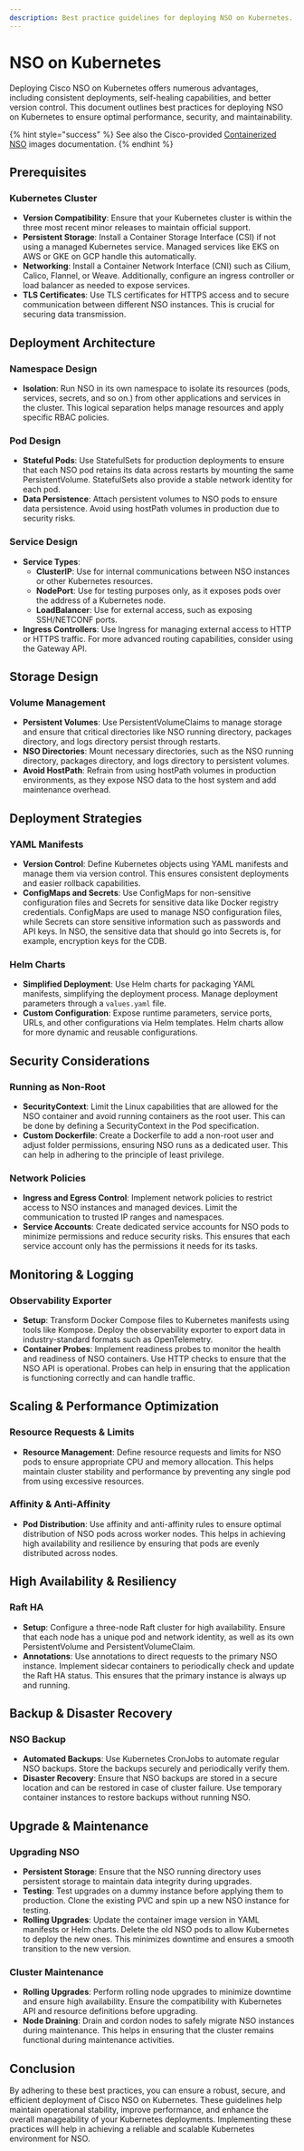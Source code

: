 ```yaml
---
description: Best practice guidelines for deploying NSO on Kubernetes.
---
```


# NSO on Kubernetes

Deploying Cisco NSO on Kubernetes offers numerous advantages, including consistent deployments, self-healing capabilities, and better version control. This document outlines best practices for deploying NSO on Kubernetes to ensure optimal performance, security, and maintainability.

{% hint style="success" %}
See also the Cisco-provided [Containerized NSO](https://cisco-tailf.gitbook.io/nso-docs/administration/installation-and-deployment/containerized-nso) images documentation.
{% endhint %}

## Prerequisites <a href="#prerequisites" id="prerequisites"></a>

### Kubernetes Cluster <a href="#kubernetes-cluster" id="kubernetes-cluster"></a>

* **Version Compatibility**: Ensure that your Kubernetes cluster is within the three most recent minor releases to maintain official support.
* **Persistent Storage**: Install a Container Storage Interface (CSI) if not using a managed Kubernetes service. Managed services like EKS on AWS or GKE on GCP handle this automatically.
* **Networking**: Install a Container Network Interface (CNI) such as Cilium, Calico, Flannel, or Weave. Additionally, configure an ingress controller or load balancer as needed to expose services.
* **TLS Certificates**: Use TLS certificates for HTTPS access and to secure communication between different NSO instances. This is crucial for securing data transmission.

## Deployment Architecture <a href="#deployment-architecture" id="deployment-architecture"></a>

### Namespace Design <a href="#namespace-design" id="namespace-design"></a>

* **Isolation**: Run NSO in its own namespace to isolate its resources (pods, services, secrets, and so on.) from other applications and services in the cluster. This logical separation helps manage resources and apply specific RBAC policies.

### Pod Design <a href="#pod-design" id="pod-design"></a>

* **Stateful Pods**: Use StatefulSets for production deployments to ensure that each NSO pod retains its data across restarts by mounting the same PersistentVolume. StatefulSets also provide a stable network identity for each pod.
* **Data Persistence**: Attach persistent volumes to NSO pods to ensure data persistence. Avoid using hostPath volumes in production due to security risks.

### Service Design <a href="#service-design" id="service-design"></a>

* **Service Types**:
  * **ClusterIP**: Use for internal communications between NSO instances or other Kubernetes resources.
  * **NodePort**: Use for testing purposes only, as it exposes pods over the address of a Kubernetes node.
  * **LoadBalancer**: Use for external access, such as exposing SSH/NETCONF ports.
* **Ingress Controllers**: Use Ingress for managing external access to HTTP or HTTPS traffic. For more advanced routing capabilities, consider using the Gateway API.

## Storage Design <a href="#storage-design" id="storage-design"></a>

### Volume Management <a href="#volume-management" id="volume-management"></a>

* **Persistent Volumes**: Use PersistentVolumeClaims to manage storage and ensure that critical directories like NSO running directory, packages directory, and logs directory persist through restarts.
* **NSO Directories**: Mount necessary directories, such as the NSO running directory, packages directory, and logs directory to persistent volumes.
* **Avoid HostPath**: Refrain from using hostPath volumes in production environments, as they expose NSO data to the host system and add maintenance overhead.

## Deployment Strategies <a href="#deployment-strategies" id="deployment-strategies"></a>

### YAML Manifests <a href="#yaml-manifests" id="yaml-manifests"></a>

* **Version Control**: Define Kubernetes objects using YAML manifests and manage them via version control. This ensures consistent deployments and easier rollback capabilities.
* **ConfigMaps and Secrets**: Use ConfigMaps for non-sensitive configuration files and Secrets for sensitive data like Docker registry credentials. ConfigMaps are used to manage NSO configuration files, while Secrets can store sensitive information such as passwords and API keys. In NSO, the sensitive data that should go into Secrets is, for example, encryption keys for the CDB.

### Helm Charts <a href="#helm-charts" id="helm-charts"></a>

* **Simplified Deployment**: Use Helm charts for packaging YAML manifests, simplifying the deployment process. Manage deployment parameters through a `values.yaml` file.
* **Custom Configuration**: Expose runtime parameters, service ports, URLs, and other configurations via Helm templates. Helm charts allow for more dynamic and reusable configurations.

## Security Considerations <a href="#security-considerations" id="security-considerations"></a>

### Running as Non-Root <a href="#running-as-non-root" id="running-as-non-root"></a>

* **SecurityContext**: Limit the Linux capabilities that are allowed for the NSO container and avoid running containers as the root user. This can be done by defining a SecurityContext in the Pod specification.
* **Custom Dockerfile**: Create a Dockerfile to add a non-root user and adjust folder permissions, ensuring NSO runs as a dedicated user. This can help in adhering to the principle of least privilege.

### Network Policies <a href="#network-policies" id="network-policies"></a>

* **Ingress and Egress Control**: Implement network policies to restrict access to NSO instances and managed devices. Limit the communication to trusted IP ranges and namespaces.
* **Service Accounts**: Create dedicated service accounts for NSO pods to minimize permissions and reduce security risks. This ensures that each service account only has the permissions it needs for its tasks.

## Monitoring & Logging <a href="#monitoring--logging" id="monitoring--logging"></a>

### Observability Exporter <a href="#observability-exporter" id="observability-exporter"></a>

* **Setup**: Transform Docker Compose files to Kubernetes manifests using tools like Kompose. Deploy the observability exporter to export data in industry-standard formats such as OpenTelemetry.
* **Container Probes**: Implement readiness probes to monitor the health and readiness of NSO containers. Use HTTP checks to ensure that the NSO API is operational. Probes can help in ensuring that the application is functioning correctly and can handle traffic.

## Scaling & Performance Optimization <a href="#scaling--performance-optimization" id="scaling--performance-optimization"></a>

### Resource Requests & Limits <a href="#resource-requests--limits" id="resource-requests--limits"></a>

* **Resource Management**: Define resource requests and limits for NSO pods to ensure appropriate CPU and memory allocation. This helps maintain cluster stability and performance by preventing any single pod from using excessive resources.

### Affinity & Anti-Affinity <a href="#affinity--anti-affinity" id="affinity--anti-affinity"></a>

* **Pod Distribution**: Use affinity and anti-affinity rules to ensure optimal distribution of NSO pods across worker nodes. This helps in achieving high availability and resilience by ensuring that pods are evenly distributed across nodes.

## High Availability & Resiliency <a href="#high-availability--resiliency" id="high-availability--resiliency"></a>

### Raft HA <a href="#raft-ha" id="raft-ha"></a>

* **Setup**: Configure a three-node Raft cluster for high availability. Ensure that each node has a unique pod and network identity, as well as its own PersistentVolume and PersistentVolumeClaim.
* **Annotations**: Use annotations to direct requests to the primary NSO instance. Implement sidecar containers to periodically check and update the Raft HA status. This ensures that the primary instance is always up and running.

## Backup & Disaster Recovery <a href="#backup--disaster-recovery" id="backup--disaster-recovery"></a>

### NSO Backup <a href="#nso-backup" id="nso-backup"></a>

* **Automated Backups**: Use Kubernetes CronJobs to automate regular NSO backups. Store the backups securely and periodically verify them.
* **Disaster Recovery**: Ensure that NSO backups are stored in a secure location and can be restored in case of cluster failure. Use temporary container instances to restore backups without running NSO.

## Upgrade & Maintenance <a href="#upgrade--maintenance" id="upgrade--maintenance"></a>

### Upgrading NSO <a href="#upgrading-nso" id="upgrading-nso"></a>

* **Persistent Storage**: Ensure that the NSO running directory uses persistent storage to maintain data integrity during upgrades.
* **Testing**: Test upgrades on a dummy instance before applying them to production. Clone the existing PVC and spin up a new NSO instance for testing.
* **Rolling Upgrades**: Update the container image version in YAML manifests or Helm charts. Delete the old NSO pods to allow Kubernetes to deploy the new ones. This minimizes downtime and ensures a smooth transition to the new version.

### Cluster Maintenance <a href="#cluster-maintenance" id="cluster-maintenance"></a>

* **Rolling Upgrades**: Perform rolling node upgrades to minimize downtime and ensure high availability. Ensure the compatibility with Kubernetes API and resource definitions before upgrading.
* **Node Draining**: Drain and cordon nodes to safely migrate NSO instances during maintenance. This helps in ensuring that the cluster remains functional during maintenance activities.

## Conclusion <a href="#conclusion" id="conclusion"></a>

By adhering to these best practices, you can ensure a robust, secure, and efficient deployment of Cisco NSO on Kubernetes. These guidelines help maintain operational stability, improve performance, and enhance the overall manageability of your Kubernetes deployments. Implementing these practices will help in achieving a reliable and scalable Kubernetes environment for NSO.

